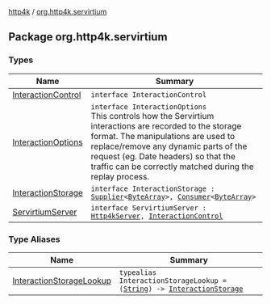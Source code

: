 [http4k](../index.md) / [org.http4k.servirtium](./index.md)

## Package org.http4k.servirtium

### Types

| Name | Summary |
|---|---|
| [InteractionControl](-interaction-control/index.md) | `interface InteractionControl` |
| [InteractionOptions](-interaction-options/index.md) | `interface InteractionOptions`<br>This controls how the Servirtium interactions are recorded to the storage format. The manipulations are used to replace/remove any dynamic parts of the request (eg. Date headers) so that the traffic can be correctly matched during the replay process. |
| [InteractionStorage](-interaction-storage/index.md) | `interface InteractionStorage : `[`Supplier`](https://docs.oracle.com/javase/9/docs/api/java/util/function/Supplier.html)`<`[`ByteArray`](https://kotlinlang.org/api/latest/jvm/stdlib/kotlin/-byte-array/index.html)`>, `[`Consumer`](https://docs.oracle.com/javase/9/docs/api/java/util/function/Consumer.html)`<`[`ByteArray`](https://kotlinlang.org/api/latest/jvm/stdlib/kotlin/-byte-array/index.html)`>` |
| [ServirtiumServer](-servirtium-server/index.md) | `interface ServirtiumServer : `[`Http4kServer`](../org.http4k.server/-http4k-server/index.md)`, `[`InteractionControl`](-interaction-control/index.md) |

### Type Aliases

| Name | Summary |
|---|---|
| [InteractionStorageLookup](-interaction-storage-lookup.md) | `typealias InteractionStorageLookup = (`[`String`](https://kotlinlang.org/api/latest/jvm/stdlib/kotlin/-string/index.html)`) -> `[`InteractionStorage`](-interaction-storage/index.md) |

